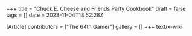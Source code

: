 +++
title = "Chuck E. Cheese and Friends Party Cookbook"
draft = false
tags = []
date = 2023-11-04T18:52:28Z

[Article]
contributors = ["The 64th Gamer"]
gallery = []
+++
text/x-wiki